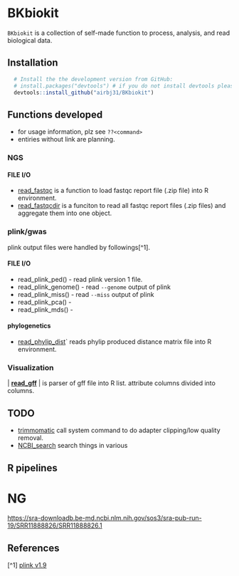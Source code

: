 # BKbiokit

`BKbiokit` is a collection of self-made function to process, analysis, and read biological data.

## Installation

```r
  # Install the the development version from GitHub:
  # install.packages("devtools") # if you do not install devtools please install it 
  devtools::install_github("airbj31/BKbiokit")
```
## Functions developed

* for usage information, plz see `??<command>`
* entiries without link are planning.



### NGS

#### FILE I/O

- [read_fastqc](./R/read_fastqc.R) is a function to load fastqc report file (.zip file) into R environment.
- [read_fastqcdir](./R/read_fastqcdir.R) is a funciton to read all fastqc report files (.zip files) and aggregate them into one object.

### plink/gwas

plink output files were handled by followings[^1].

#### FILE I/O

- read_plink_ped()      - read plink version 1 file.
- read_plink_genome()   - read `--genome` output of plink
- read_plink_miss()     - read `--miss` output of plink 
- read_plink_pca()      - 
- read_plink_mds()      -

#### phylogenetics

- [read_phylip_dist](./R/read_phylip_dist.R)` reads phylip produced distance matrix file into R environment.


### Visualization

| **[read_gff](./R/read_gff.R)**
|           is parser of gff file into R list. attribute columns divided into columns.


## TODO
- [trimmomatic](./trim.R) call system command to do adapter clipping/low quality removal.
- [NCBI_search](./R/ncbi_search.R) search things in various 



## R pipelines

# NG

https://sra-downloadb.be-md.ncbi.nlm.nih.gov/sos3/sra-pub-run-19/SRR11888826/SRR11888826.1

## References

[^1] [plink v1.9](https://www.cog-genomics.org/plink2/)

